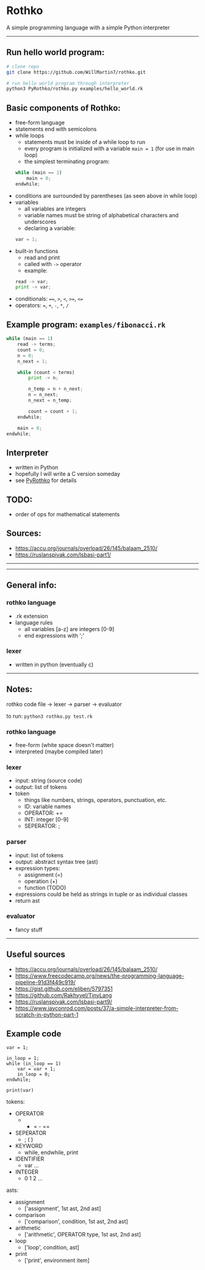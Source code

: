 # Rothko

A simple programming language with a simple Python interpreter

---

## Run hello world program:

```bash
# clone repo
git clone https://github.com/WillMartin7/rothko.git

# run hello world program through interpreter
python3 PyRothko/rothko.py examples/hello_world.rk
```

## Basic components of Rothko:
- free-form language
- statements end with semicolons
- while loops
    - statements must be inside of a while loop to run
    - every program is initialized with a variable ```main = 1``` (for use in main loop)
    - the simplest terminating program:
    ```python
    while (main == 1)
        main = 0;
    endwhile;
    ```
- conditions are surrounded by parentheses (as seen above in while loop)
- variables
    - all variables are integers
    - variable names must be string of alphabetical characters and underscores
    - declaring a variable:
    ```python
    var = 1;
    ```
- built-in functions
    - read and print
    - called with ```->``` operator
    - example:
    ```python
    read -> var;
    print -> var;
    ```
- conditionals: ```==```, ```>```, ```<```, ```>=```, ```<=```
- operators: ```=```, ```+```, ```-```, ```*```, ```/```

## Example program: ```examples/fibonacci.rk```
```python
while (main == 1)
    read -> terms;
    count = 0;
    n = 0;
    n_next = 1;

    while (count < terms)
        print -> n;

        n_temp = n + n_next;
        n = n_next;
        n_next = n_temp;

        count = count + 1;
    endwhile;

    main = 0;
endwhile;
```

## Interpreter
- written in Python
- hopefully I will write a C version someday
- see [PyRothko](https://github.com/WillMartin7/rothko/tree/main/PyRothko) for details

## TODO:
- order of ops for mathematical statements

## Sources:
- https://accu.org/journals/overload/26/145/balaam_2510/
- https://ruslanspivak.com/lsbasi-part1/

---
---

## General info:

### rothko language
- .rk extension
- language rules
    - all variables [a-z] are integers [0-9]
    - end expressions with ';'

### lexer
- written in python (eventually c)

---

## Notes:

rothko code file -> lexer -> parser -> evaluator

to run: ```python3 rothko.py test.rk```

### rothko language
- free-form (white space doesn't matter)
- interpreted (maybe compiled later)

### lexer
- input: string (source code)
- output: list of tokens
- token
    - things like numbers, strings, operators, punctuation, etc.
    - ID: variable names
    - OPERATOR: +=
    - INT: integer [0-9]
    - SEPERATOR: ;

### parser
- input: list of tokens
- output: abstract syntax tree (ast)
- expression types:
    - assignment (=)
    - operation (+)
    - function (TODO)
- expressions could be held as strings in tuple or as individual classes
- return ast

### evaluator
- fancy stuff

---

## Useful sources

- https://accu.org/journals/overload/26/145/balaam_2510/
- https://www.freecodecamp.org/news/the-programming-language-pipeline-91d3f449c919/
- https://gist.github.com/eliben/5797351
- https://github.com/Rakhyvel/TinyLang
- https://ruslanspivak.com/lsbasi-part9/
- https://www.jayconrod.com/posts/37/a-simple-interpreter-from-scratch-in-python-part-1


## Example code
```
var = 1;

in_loop = 1;
while (in_loop == 1)
    var = var + 1;
    in_loop = 0;
endwhile;

print(var)
```


tokens:
- OPERATOR
    - + = - ==
- SEPERATOR
    - ; ( )
- KEYWORD
    - while, endwhile, print
- IDENTIFIER
    - var ...
- INTEGER
    - 0 1 2 ...

asts:
- assignment
    - ['assignment', 1st ast, 2nd ast]
- comparison
    - ['comparison', condition, 1st ast, 2nd ast]
- arithmetic
    - ['arithmetic', OPERATOR type, 1st ast, 2nd ast]
- loop
    - ['loop', condition, ast]
- print
    - ['print', environment item]
